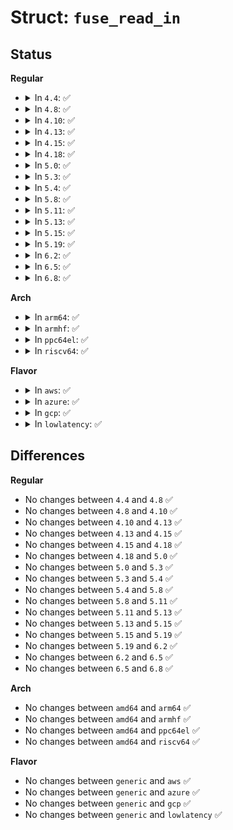 # Struct: <code>fuse_read_in</code>

## Status
<b>Regular</b>
<ul>
<li>
<details>
<summary>In <code>4.4</code>: ✅</summary>

```c
struct fuse_read_in {
    uint64_t fh;
    uint64_t offset;
    uint32_t size;
    uint32_t read_flags;
    uint64_t lock_owner;
    uint32_t flags;
    uint32_t padding;
};
```
</details>
</li>
<li>
<details>
<summary>In <code>4.8</code>: ✅</summary>

```c
struct fuse_read_in {
    uint64_t fh;
    uint64_t offset;
    uint32_t size;
    uint32_t read_flags;
    uint64_t lock_owner;
    uint32_t flags;
    uint32_t padding;
};
```
</details>
</li>
<li>
<details>
<summary>In <code>4.10</code>: ✅</summary>

```c
struct fuse_read_in {
    uint64_t fh;
    uint64_t offset;
    uint32_t size;
    uint32_t read_flags;
    uint64_t lock_owner;
    uint32_t flags;
    uint32_t padding;
};
```
</details>
</li>
<li>
<details>
<summary>In <code>4.13</code>: ✅</summary>

```c
struct fuse_read_in {
    uint64_t fh;
    uint64_t offset;
    uint32_t size;
    uint32_t read_flags;
    uint64_t lock_owner;
    uint32_t flags;
    uint32_t padding;
};
```
</details>
</li>
<li>
<details>
<summary>In <code>4.15</code>: ✅</summary>

```c
struct fuse_read_in {
    uint64_t fh;
    uint64_t offset;
    uint32_t size;
    uint32_t read_flags;
    uint64_t lock_owner;
    uint32_t flags;
    uint32_t padding;
};
```
</details>
</li>
<li>
<details>
<summary>In <code>4.18</code>: ✅</summary>

```c
struct fuse_read_in {
    uint64_t fh;
    uint64_t offset;
    uint32_t size;
    uint32_t read_flags;
    uint64_t lock_owner;
    uint32_t flags;
    uint32_t padding;
};
```
</details>
</li>
<li>
<details>
<summary>In <code>5.0</code>: ✅</summary>

```c
struct fuse_read_in {
    uint64_t fh;
    uint64_t offset;
    uint32_t size;
    uint32_t read_flags;
    uint64_t lock_owner;
    uint32_t flags;
    uint32_t padding;
};
```
</details>
</li>
<li>
<details>
<summary>In <code>5.3</code>: ✅</summary>

```c
struct fuse_read_in {
    uint64_t fh;
    uint64_t offset;
    uint32_t size;
    uint32_t read_flags;
    uint64_t lock_owner;
    uint32_t flags;
    uint32_t padding;
};
```
</details>
</li>
<li>
<details>
<summary>In <code>5.4</code>: ✅</summary>

```c
struct fuse_read_in {
    uint64_t fh;
    uint64_t offset;
    uint32_t size;
    uint32_t read_flags;
    uint64_t lock_owner;
    uint32_t flags;
    uint32_t padding;
};
```
</details>
</li>
<li>
<details>
<summary>In <code>5.8</code>: ✅</summary>

```c
struct fuse_read_in {
    uint64_t fh;
    uint64_t offset;
    uint32_t size;
    uint32_t read_flags;
    uint64_t lock_owner;
    uint32_t flags;
    uint32_t padding;
};
```
</details>
</li>
<li>
<details>
<summary>In <code>5.11</code>: ✅</summary>

```c
struct fuse_read_in {
    uint64_t fh;
    uint64_t offset;
    uint32_t size;
    uint32_t read_flags;
    uint64_t lock_owner;
    uint32_t flags;
    uint32_t padding;
};
```
</details>
</li>
<li>
<details>
<summary>In <code>5.13</code>: ✅</summary>

```c
struct fuse_read_in {
    uint64_t fh;
    uint64_t offset;
    uint32_t size;
    uint32_t read_flags;
    uint64_t lock_owner;
    uint32_t flags;
    uint32_t padding;
};
```
</details>
</li>
<li>
<details>
<summary>In <code>5.15</code>: ✅</summary>

```c
struct fuse_read_in {
    uint64_t fh;
    uint64_t offset;
    uint32_t size;
    uint32_t read_flags;
    uint64_t lock_owner;
    uint32_t flags;
    uint32_t padding;
};
```
</details>
</li>
<li>
<details>
<summary>In <code>5.19</code>: ✅</summary>

```c
struct fuse_read_in {
    uint64_t fh;
    uint64_t offset;
    uint32_t size;
    uint32_t read_flags;
    uint64_t lock_owner;
    uint32_t flags;
    uint32_t padding;
};
```
</details>
</li>
<li>
<details>
<summary>In <code>6.2</code>: ✅</summary>

```c
struct fuse_read_in {
    uint64_t fh;
    uint64_t offset;
    uint32_t size;
    uint32_t read_flags;
    uint64_t lock_owner;
    uint32_t flags;
    uint32_t padding;
};
```
</details>
</li>
<li>
<details>
<summary>In <code>6.5</code>: ✅</summary>

```c
struct fuse_read_in {
    uint64_t fh;
    uint64_t offset;
    uint32_t size;
    uint32_t read_flags;
    uint64_t lock_owner;
    uint32_t flags;
    uint32_t padding;
};
```
</details>
</li>
<li>
<details>
<summary>In <code>6.8</code>: ✅</summary>

```c
struct fuse_read_in {
    uint64_t fh;
    uint64_t offset;
    uint32_t size;
    uint32_t read_flags;
    uint64_t lock_owner;
    uint32_t flags;
    uint32_t padding;
};
```
</details>
</li>
</ul>
<b>Arch</b>
<ul>
<li>
<details>
<summary>In <code>arm64</code>: ✅</summary>

```c
struct fuse_read_in {
    uint64_t fh;
    uint64_t offset;
    uint32_t size;
    uint32_t read_flags;
    uint64_t lock_owner;
    uint32_t flags;
    uint32_t padding;
};
```
</details>
</li>
<li>
<details>
<summary>In <code>armhf</code>: ✅</summary>

```c
struct fuse_read_in {
    uint64_t fh;
    uint64_t offset;
    uint32_t size;
    uint32_t read_flags;
    uint64_t lock_owner;
    uint32_t flags;
    uint32_t padding;
};
```
</details>
</li>
<li>
<details>
<summary>In <code>ppc64el</code>: ✅</summary>

```c
struct fuse_read_in {
    uint64_t fh;
    uint64_t offset;
    uint32_t size;
    uint32_t read_flags;
    uint64_t lock_owner;
    uint32_t flags;
    uint32_t padding;
};
```
</details>
</li>
<li>
<details>
<summary>In <code>riscv64</code>: ✅</summary>

```c
struct fuse_read_in {
    uint64_t fh;
    uint64_t offset;
    uint32_t size;
    uint32_t read_flags;
    uint64_t lock_owner;
    uint32_t flags;
    uint32_t padding;
};
```
</details>
</li>
</ul>
<b>Flavor</b>
<ul>
<li>
<details>
<summary>In <code>aws</code>: ✅</summary>

```c
struct fuse_read_in {
    uint64_t fh;
    uint64_t offset;
    uint32_t size;
    uint32_t read_flags;
    uint64_t lock_owner;
    uint32_t flags;
    uint32_t padding;
};
```
</details>
</li>
<li>
<details>
<summary>In <code>azure</code>: ✅</summary>

```c
struct fuse_read_in {
    uint64_t fh;
    uint64_t offset;
    uint32_t size;
    uint32_t read_flags;
    uint64_t lock_owner;
    uint32_t flags;
    uint32_t padding;
};
```
</details>
</li>
<li>
<details>
<summary>In <code>gcp</code>: ✅</summary>

```c
struct fuse_read_in {
    uint64_t fh;
    uint64_t offset;
    uint32_t size;
    uint32_t read_flags;
    uint64_t lock_owner;
    uint32_t flags;
    uint32_t padding;
};
```
</details>
</li>
<li>
<details>
<summary>In <code>lowlatency</code>: ✅</summary>

```c
struct fuse_read_in {
    uint64_t fh;
    uint64_t offset;
    uint32_t size;
    uint32_t read_flags;
    uint64_t lock_owner;
    uint32_t flags;
    uint32_t padding;
};
```
</details>
</li>
</ul>

## Differences
<b>Regular</b>
<ul>
<li>
No changes between <code>4.4</code> and <code>4.8</code> ✅
</li>
<li>
No changes between <code>4.8</code> and <code>4.10</code> ✅
</li>
<li>
No changes between <code>4.10</code> and <code>4.13</code> ✅
</li>
<li>
No changes between <code>4.13</code> and <code>4.15</code> ✅
</li>
<li>
No changes between <code>4.15</code> and <code>4.18</code> ✅
</li>
<li>
No changes between <code>4.18</code> and <code>5.0</code> ✅
</li>
<li>
No changes between <code>5.0</code> and <code>5.3</code> ✅
</li>
<li>
No changes between <code>5.3</code> and <code>5.4</code> ✅
</li>
<li>
No changes between <code>5.4</code> and <code>5.8</code> ✅
</li>
<li>
No changes between <code>5.8</code> and <code>5.11</code> ✅
</li>
<li>
No changes between <code>5.11</code> and <code>5.13</code> ✅
</li>
<li>
No changes between <code>5.13</code> and <code>5.15</code> ✅
</li>
<li>
No changes between <code>5.15</code> and <code>5.19</code> ✅
</li>
<li>
No changes between <code>5.19</code> and <code>6.2</code> ✅
</li>
<li>
No changes between <code>6.2</code> and <code>6.5</code> ✅
</li>
<li>
No changes between <code>6.5</code> and <code>6.8</code> ✅
</li>
</ul>
<b>Arch</b>
<ul>
<li>
No changes between <code>amd64</code> and <code>arm64</code> ✅
</li>
<li>
No changes between <code>amd64</code> and <code>armhf</code> ✅
</li>
<li>
No changes between <code>amd64</code> and <code>ppc64el</code> ✅
</li>
<li>
No changes between <code>amd64</code> and <code>riscv64</code> ✅
</li>
</ul>
<b>Flavor</b>
<ul>
<li>
No changes between <code>generic</code> and <code>aws</code> ✅
</li>
<li>
No changes between <code>generic</code> and <code>azure</code> ✅
</li>
<li>
No changes between <code>generic</code> and <code>gcp</code> ✅
</li>
<li>
No changes between <code>generic</code> and <code>lowlatency</code> ✅
</li>
</ul>
